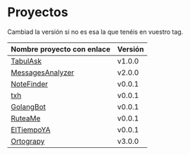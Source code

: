 # Proyectos

Cambiad la versión si no es esa la que tenéis en vuestro tag.

| Nombre proyecto con enlace                                              | Versión |
|-------------------------------------------------------------------------|---------|
| [TabulAsk](https://github.com/Curso-DA-Python-I/TabulAsk)               | v1.0.0  |  
| [MessagesAnalyzer](https://github.com/BotAnalyzer/MessagesAnalyzer)     | v2.0.0 |
| [NoteFinder](https://github.com/Python-V-AgilGRX/NoteFinder)            | v0.0.1 |
| [txh](https://github.com/typescript-caterpillar/txh)                    | v0.0.1 |
| [GolangBot](https://github.com/GolangParty/GolangRepo)                  | v0.0.1 |
| [RuteaMe](https://github.com/skladores/RuteaMe)                         | v0.0.1 |
| [ElTiempoYA](https://github.com/Kotlin-Boom-gang/TDD-Kotlin-Team)       | v0.0.1  |
| [Ortograpy](https://github.com/Python-Group-VII/Orthograpy)             | v3.0.0  |
